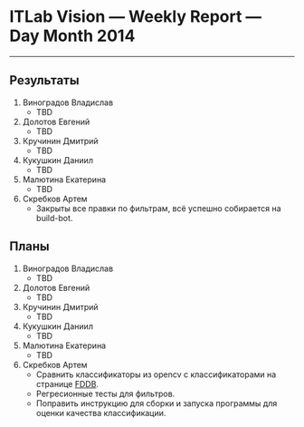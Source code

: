 # ITLab Vision — Weekly Report — Day Month 2014

----------------

## Результаты

  1. Виноградов Владислав
     - TBD
  1. Долотов Евгений
     - TBD
  1. Кручинин Дмитрий
     - TBD
  1. Кукушкин Даниил
     - TBD
  1. Малютина Екатерина
     - TBD
  1. Скребков Артем
     - Закрыты все правки по фильтрам, всё успешно собирается на build-bot.

## Планы

  1. Виноградов Владислав
     - TBD
  1. Долотов Евгений
     - TBD
  1. Кручинин Дмитрий
     - TBD
  1. Кукушкин Даниил
     - TBD
  1. Малютина Екатерина
     - TBD
  1. Скребков Артем
     - Сравнить классификаторы из opencv с классификаторами на странице [FDDB](http://vis-www.cs.umass.edu/fddb/results.html).
     - Регресионные тесты для фильтров.
     - Поправить инструкцию для сборки и запуска программы для оценки качества классификации.
